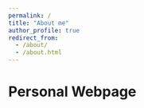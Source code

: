 ```yaml
---
permalink: /
title: "About me"
author_profile: true
redirect_from: 
  - /about/
  - /about.html
---
```




Personal Webpage
======
